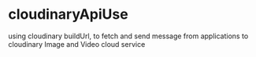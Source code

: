 # cloudinaryApiUse
using cloudinary buildUrl,  to fetch and send message from  applications to cloudinary Image and Video cloud service
